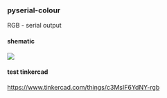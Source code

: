 ### pyserial-colour
RGB - serial output

#### shematic
![]('./sheme/arduino-uno.png')


#### test tinkercad
https://www.tinkercad.com/things/c3MsIF6YdNY-rgb